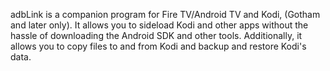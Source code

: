 adbLink is a companion program for Fire TV/Android TV and Kodi, (Gotham and later only).
It allows you to sideload Kodi and other apps without the hassle of
 downloading the Android SDK and other tools. Additionally, it allows 
you to copy files to and from Kodi and backup and restore Kodi's data.

